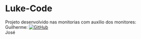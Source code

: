 # Luke-Code

Projeto desenvolvido nas monitorias com auxilio dos monitores: <br />
Guilherme: [![GitHub](https://img.shields.io/badge/-GitHub-181717?style=flat&logo=github&link=http://github.com/Guilherme1612)](http://github.com/Guilherme1612) <br />
José
